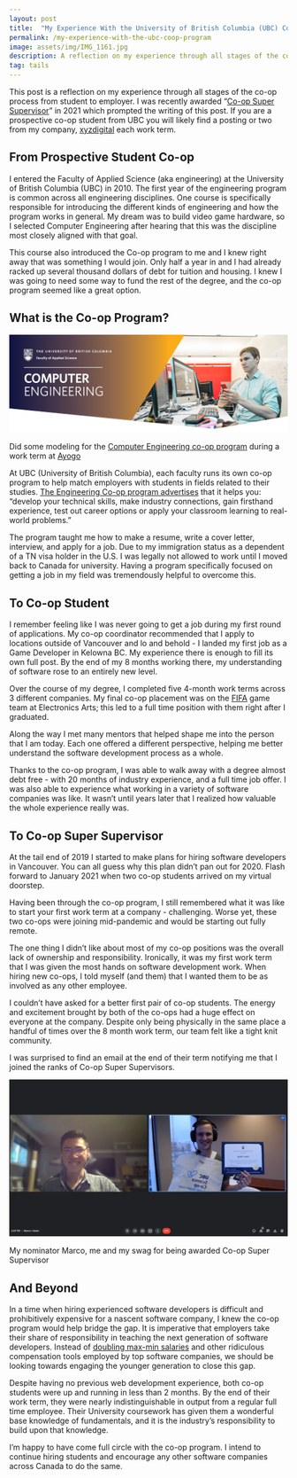 ```yaml
---
layout: post
title:  "My Experience With the University of British Columbia (UBC) Co-op Program"
permalink: /my-experience-with-the-ubc-coop-program
image: assets/img/IMG_1161.jpg
description: A reflection on my experience through all stages of the co-op process from student to employer
tag: tails
---
```


This post is a reflection on my experience through all stages of the co-op process from student to employer.  I was recently awarded “[Co-op Super Supervisor](https://sciencecoop.ubc.ca/employers/award)” in 2021 which prompted the writing of this post.  If you are a prospective co-op student from UBC you will likely find a posting or two from my company, [xyzdigital](https://www.xyzdigital.com/) each work term.

## From Prospective Student Co-op

I entered the Faculty of Applied Science (aka engineering) at the University of British Columbia (UBC) in 2010.  The first year of the engineering program is common across all engineering disciplines.  One course is specifically responsible for introducing the different kinds of engineering and how the program works in general. My dream was to build video game hardware, so I selected Computer Engineering after hearing that this was the discipline most closely aligned with that goal.

This course also introduced the Co-op program to me and I knew right away that was something I would join. Only half a year in and I had already racked up several thousand dollars of debt for tuition and housing. I knew I was going to need some way to fund the rest of the degree, and the co-op program seemed like a great option.

## What is the Co-op Program?

![](/assets/img/coop-adam.png)

<figcaption>Did some modeling for the <a href="https://coop.apsc.ubc.ca/computer-engineering/">Computer Engineering co-op program</a> during a work term at <a href="https://ayogo.com/">Ayogo</a></figcaption>

At UBC (University of British Columbia), each faculty runs its own co-op program to help match employers with students in fields related to their studies.  [The Engineering Co-op program advertises](https://coop.apsc.ubc.ca/prospective-students/) that it helps you: “develop your technical skills, make industry connections, gain firsthand experience, test out career options or apply your classroom learning to real-world problems.”  

The program taught me how to make a resume, write a cover letter, interview, and apply for a job. Due to my immigration status as a dependent of a TN visa holder in the U.S. I was legally not allowed to work until I moved back to Canada for university.  Having a program specifically focused on getting a job in my field was tremendously helpful to overcome this.

## To Co-op Student

I remember feeling like I was never going to get a job during my first round of applications.  My co-op coordinator recommended that I apply to locations outside of Vancouver and lo and behold - I landed my first job as a Game Developer in Kelowna BC.  My experience there is enough to fill its own full post. By the end of my 8 months working there, my understanding of software rose to an entirely new level.  

Over the course of my degree, I completed five 4-month work terms across 3 different companies.  My final co-op placement was on the [FIFA](https://www.ea.com/games/fifa) game team at Electronics Arts; this led to a full time position with them right after I graduated. 

Along the way I met many mentors that helped shape me into the person that I am today.  Each one offered a different perspective, helping me better understand the software development process as a whole.

Thanks to the co-op program, I was able to walk away with a degree almost debt free - with 20 months of industry experience, and a full time job offer.  I was also able to experience what working in a variety of software companies was like. It wasn’t until years later that I realized how valuable the whole experience really was.

## To Co-op Super Supervisor

At the tail end of 2019 I started to make plans for hiring software developers in Vancouver. You can all guess why this plan didn’t pan out for 2020.  Flash forward to January 2021 when two co-op students arrived on my virtual doorstep. 

Having been through the co-op program, I still remembered what it was like to start your first work term at a company - challenging.  Worse yet, these two co-ops were joining mid-pandemic and would be starting out fully remote. 

The one thing I didn’t like about most of my co-op positions was the overall lack of ownership and responsibility. Ironically, it was my first work term that I was given the most hands on software development work.  When hiring new co-ops, I told myself (and them) that I wanted them to be as involved as any other employee.

I couldn’t have asked for a better first pair of co-op students.  The energy and excitement brought by both of the co-ops had a huge effect on everyone at the company.  Despite only being physically in the same place a handful of times over the 8 month work term, our team felt like a tight knit community.  

I was surprised to find an email at the end of their term notifying me that I joined the ranks of Co-op Super Supervisors. 

![My nominator Marco and me and my swag for being awarded Co-op Super Supervisor](/assets/img/coop-marco-adam.png)

<figcaption>My nominator Marco, me and my swag for being awarded Co-op Super Supervisor</figcaption>

## And Beyond

In a time when hiring experienced software developers is difficult and prohibitively expensive for a nascent software company, I knew the co-op program would help bridge the gap. It is imperative that employers take their share of responsibility in teaching the next generation of software developers.  Instead of [doubling max-min salaries](https://www.geekwire.com/2022/amazon-more-than-doubles-max-base-pay-to-350k-for-corporate-and-tech-workers-citing-labor-market/) and other ridiculous compensation tools employed by top software companies, we should be looking towards engaging the younger generation to close this gap.  

Despite having no previous web development experience, both co-op students were up and running in less than 2 months. By the end of their work term, they were nearly indistinguishable in output from a regular full time employee.  Their University coursework has given them a wonderful base knowledge of fundamentals, and it is the industry’s responsibility to build upon that knowledge.

I’m happy to have come full circle with the co-op program.  I intend to continue hiring students and encourage any other software companies across Canada to do the same.